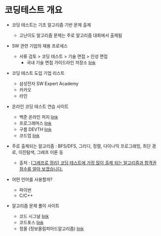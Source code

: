 # 코딩테스트 개요

* 코딩 테스트는 기초 알고리즘 기반 문제 출제
  - 고난이도 알고리즘 문제는 주로 알고리즘 대회에서 출제됨

* SW 관련 기업의 채용 프로세스
  - 서류 검토 > 코딩 테스트 > 기술 면접 > 인성 면접
    - 국내 기술 면접 가이드라인 저장소 [link](https://github.com/JaeYeopHan/Interview_Question_for_Beginner)

* 코딩 테스트 도입 기업 리스트
  - 삼성전자 SW Expert Academy
  - 카카오
  - 라인

* 온라인 코딩 테스트 연습 사이트
  - 백준 온라인 저지 [link](https://www.acmicpc.net/)
  - 프로그래머스 [link](https://programmers.co.kr/)
  - 구름 DEVTH [link](https://devth.goorm.io/?_ga=2.172464611.1516211457.1659146153-1844769442.1657842480)
  - 코드업 [link](https://codeup.kr/)

* 주로 출제되는 알고리즘 : BFS/DFS, 그리디, 정렬, 다이나믹 프로그래밍, 최단 경로, 이진탐색, 그래프 이론 등
  - 출처 : [[그래프로 정리] 코딩 테스트에 가장 많이 출제 되는 알고리즘과 합격권 점수를 알아 보겠습니다.](https://www.hanbit.co.kr/media/channel/view.html?cms_code=CMS7793635735)


* 어떤 언어를 사용할까?
  - 파이썬
  - C/C++


* 알고리즘 문제 풀이 사이트
  - 코드 시그널 [link](https://codesignal.com/)
  - 코드포스 [link](https://codeforces.com/)
  - 정올 (정보올림피아드알고리즘) [link](http://www.jungol.co.kr/)
